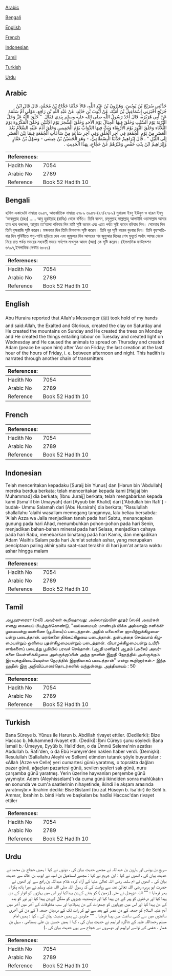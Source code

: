 [Arabic](#arabic)

[Bengali](#bengali)

[English](#english)

[French](#french)

[Indonesian](#indonesian)

[Tamil](#tamil)

[Turkish](#turkish)

[Urdu](#urdu)

## Arabic


<div dir="rtl" lang="ar" style={{fontSize:'larger',backgroundColor:'#f8f9fa',padding:20}}>
حَدَّثَنِي سُرَيْجُ بْنُ يُونُسَ، وَهَارُونُ بْنُ عَبْدِ اللَّهِ، قَالاَ حَدَّثَنَا حَجَّاجُ بْنُ مُحَمَّدٍ، قَالَ قَالَ ابْنُ جُرَيْجٍ أَخْبَرَنِي إِسْمَاعِيلُ بْنُ أُمَيَّةَ، عَنْ أَيُّوبَ بْنِ خَالِدٍ، عَنْ عَبْدِ اللَّهِ بْنِ رَافِعٍ، مَوْلَى أُمِّ سَلَمَةَ عَنْ أَبِي هُرَيْرَةَ، قَالَ أَخَذَ رَسُولُ اللَّهِ صلى الله عليه وسلم بِيَدِي فَقَالَ ‏ "‏ خَلَقَ اللَّهُ عَزَّ وَجَلَّ التُّرْبَةَ يَوْمَ السَّبْتِ وَخَلَقَ فِيهَا الْجِبَالَ يَوْمَ الأَحَدِ وَخَلَقَ الشَّجَرَ يَوْمَ الاِثْنَيْنِ وَخَلَقَ الْمَكْرُوهَ يَوْمَ الثُّلاَثَاءِ وَخَلَقَ النُّورَ يَوْمَ الأَرْبِعَاءِ وَبَثَّ فِيهَا الدَّوَابَّ يَوْمَ الْخَمِيسِ وَخَلَقَ آدَمَ عَلَيْهِ السَّلاَمُ بَعْدَ الْعَصْرِ مِنْ يَوْمِ الْجُمُعَةِ فِي آخِرِ الْخَلْقِ وَفِي آخِرِ سَاعَةٍ مِنْ سَاعَاتِ الْجُمُعَةِ فِيمَا بَيْنَ الْعَصْرِ إِلَى اللَّيْلِ ‏"‏ ‏.‏ قَالَ إِبْرَاهِيمُ حَدَّثَنَا الْبِسْطَامِيُّ، - وَهُوَ الْحُسَيْنُ بْنُ عِيسَى - وَسَهْلُ بْنُ عَمَّارٍ وَإِبْرَاهِيمُ ابْنُ بِنْتِ حَفْصٍ وَغَيْرُهُمْ عَنْ حَجَّاجٍ، بِهَذَا الْحَدِيثِ ‏.‏
</div>
<div style={{backgroundColor:'#f8f9fa',padding:20, marginBottom: 10}}><table> <thead> <tr> <th>References:</th> <th></th> </tr> </thead> <tbody><tr><td>Hadith No</td><td>7054</td></tr><tr><td>Arabic No</td><td>2789</td></tr><tr><td>Reference</td><td>Book 52 Hadith 10</td></tr></tbody></table></div>

## Bengali


<div dir="ltr" lang="bn" style={{fontSize:'larger',backgroundColor:'#f8f9fa',padding:20}}>
হাদিস একাডেমি নাম্বারঃ ৬৯৪৭, আন্তর্জাতিক নাম্বারঃ ২৭৮৯ ৬৯৪৭-(২৭/২৭৮৯) সুরায়জ ইবনু ইউনুস ও হারূন ইবনু ‘আবদুল্লাহ (রহঃ) ..... আবু হুরাইরাহ (রাযিঃ) থেকে বর্ণিত। তিনি বলেন, রসূলুল্লাহ সাল্লাল্লাহু আলাইহি ওয়াসাল্লাম আমার হাত ধরে বললেন, আল্লাহ তা’আলা শনিবার দিন মাটি সৃষ্টি করেন এবং এতে পর্বত সৃষ্টি করেন রবিবার দিন। সোমবার দিন তিনি বৃক্ষরাজি সৃষ্টি করেন। মঙ্গলবার দিন তিনি বিপদাপদ সৃষ্টি করেন। তিনি নূর সৃষ্টি করেন বুধবার দিন। তিনি বৃহস্পতিবার দিন পৃথিবীতে পশু-পাখি ছড়িয়ে দেন এবং জুমুআর দিন আসরের পর জুমুআর দিনের শেষ মুহূর্তে অর্থাৎ আসর থেকে নিয়ে রাত পর্যন্ত সময়ের মধ্যবর্তী সময়ে সর্বশেষ মাখলুক আদম (আঃ) কে সৃষ্টি করেন। (ইসলামিক ফাউন্ডেশন ৬৭৯৭,ইসলামিক সেন্টার ৬৮৫১)
</div>
<div style={{backgroundColor:'#f8f9fa',padding:20, marginBottom: 10}}><table> <thead> <tr> <th>References:</th> <th></th> </tr> </thead> <tbody><tr><td>Hadith No</td><td>7054</td></tr><tr><td>Arabic No</td><td>2789</td></tr><tr><td>Reference</td><td>Book 52 Hadith 10</td></tr></tbody></table></div>

## English


<div dir="ltr" lang="en" style={{fontSize:'larger',backgroundColor:'#f8f9fa',padding:20}}>
Abu Huraira reported that Allah's Messenger (ﷺ) took hold of my hands and said:Allah, the Exalted and Glorious, created the clay on Saturday and He created the mountains on Sunday and He created the trees on Monday and He created the things entailing labour on Tuesday and created light on Wednesday and He caused the animals to spread on Thursday and created Adam (peace be upon him) after 'Asr on Friday; the last creation at the last hour of the hours of Friday, i. e. between afternoon and night. This hadith is narrated through another chain of transmitters
</div>
<div style={{backgroundColor:'#f8f9fa',padding:20, marginBottom: 10}}><table> <thead> <tr> <th>References:</th> <th></th> </tr> </thead> <tbody><tr><td>Hadith No</td><td>7054</td></tr><tr><td>Arabic No</td><td>2789</td></tr><tr><td>Reference</td><td>Book 52 Hadith 10</td></tr></tbody></table></div>

## French


<div dir="ltr" lang="fr" style={{fontSize:'larger',backgroundColor:'#f8f9fa',padding:20}}>

</div>
<div style={{backgroundColor:'#f8f9fa',padding:20, marginBottom: 10}}><table> <thead> <tr> <th>References:</th> <th></th> </tr> </thead> <tbody><tr><td>Hadith No</td><td>7054</td></tr><tr><td>Arabic No</td><td>2789</td></tr><tr><td>Reference</td><td>Book 52 Hadith 10</td></tr></tbody></table></div>

## Indonesian


<div dir="ltr" lang="id" style={{fontSize:'larger',backgroundColor:'#f8f9fa',padding:20}}>
Telah menceritakan kepadaku [Suraij bin Yunus] dan [Harun bin 'Abdullah] mereka berdua berkata; telah menceritakan kepada kami [Hajjaj bin Muhammad] dia berkata; [Ibnu Juraij] berkata; telah mengabarkan kepada kami [Isma'il bin Umayyah] dari [Ayyub bin Khalid] dari ['Abdullah bin Rafi'] -budak- Ummu Salamah dari [Abu Hurairah] dia berkata; "Rasulullah shallallahu 'alaihi wasallam memegang tangannya, lalu beliau bersabda: 'Allah Azza wa Jalla menjadikan tanah pada hari Sabtu, menancapkan gunung pada hari Ahad, menumbuhkan pohon-pohon pada hari Senin, menjadikan bahan-bahan mineral pada hari Selasa, menjadikan cahaya pada hari Rabu, menebarkan binatang pada hari Kamis, dan menjadikan Adam 'Alaihis Salam pada hari Jum'at setelah ashar, yang merupakan penciptaan paling akhir yaitu saat-saat terakhir di hari jum'at antara waktu ashar hingga malam
</div>
<div style={{backgroundColor:'#f8f9fa',padding:20, marginBottom: 10}}><table> <thead> <tr> <th>References:</th> <th></th> </tr> </thead> <tbody><tr><td>Hadith No</td><td>7054</td></tr><tr><td>Arabic No</td><td>2789</td></tr><tr><td>Reference</td><td>Book 52 Hadith 10</td></tr></tbody></table></div>

## Tamil


<div dir="ltr" lang="ta" style={{fontSize:'larger',backgroundColor:'#f8f9fa',padding:20}}>
அபூஹுரைரா (ரலி) அவர்கள் கூறியதாவது: அல்லாஹ்வின் தூதர் (ஸல்) அவர்கள் எனது கையைப் பிடித்துக்கொண்டு, "வல்லமையும் மாண்பும் மிக்க அல்லாஹ் சனிக்கிழமையன்று மண்ணை (பூமியை)ப் படைத்தான். அதில் மலைகளை ஞாயிற்றுக்கிழமையன்று படைத்தான். மரங்களை திங்கட்கிழமை படைத்தான். துன்பத்தை செவ்வாய் கிழமையன்றும் ஒளியை புதன்கிழமையன்றும் படைத்தான். வியாழக்கிழமையன்று உயிரினங்களைப் படைத்து பூமியில் பரவச் செய்தான். (ஆதி மனிதர்) ஆதம் (அலை) அவர்களை வெள்ளிக்கிழமை அஸ்ருக்குப்பின் அந்த நாளின் இறுதி நேரத்தில் அஸ்ருக்கும் இரவுக்குமிடையேயுள்ள நேரத்தில் இறுதியாகப் படைத்தான்" என்று கூறினார்கள்.- இந்த ஹதீஸ் இரு அறிவிப்பாளர்தொடர்களில் வந்துள்ளது. அத்தியாயம் : 50
</div>
<div style={{backgroundColor:'#f8f9fa',padding:20, marginBottom: 10}}><table> <thead> <tr> <th>References:</th> <th></th> </tr> </thead> <tbody><tr><td>Hadith No</td><td>7054</td></tr><tr><td>Arabic No</td><td>2789</td></tr><tr><td>Reference</td><td>Book 52 Hadith 10</td></tr></tbody></table></div>

## Turkish


<div dir="ltr" lang="tr" style={{fontSize:'larger',backgroundColor:'#f8f9fa',padding:20}}>
Bana Süreye b. Yûnus ile Harun b. Abdillah rivayet ettiler. (Dedilerki): Bize Haccac b. Muhammed rivayet etti. (Dediki): İbni Cüreyc şunu söyledi: Bana İsmail b.-Ümeyye, Eyyûb b. Halid'den, o da Ümnıü Seleme'nin azatlısı Abdullah b. Rafi'den, o da Ebû Hureyre'den naklen haber verdi. (Demişki): Resulullah (Sallallahu Aleyhi ve Sellem) etimden tutarak şöyle buyurdular : «Allah (Azze ve Celle) yeri cumartesi günü yaratmış, o toprakta dağları pazar günü, ağaçları pazartesi günü, sevilen şeyleri salı günü, nuru çarşamba günü yaratmış. Yerin üzerine hayvanları perşembe günü yaymıştır. Adem (Aleyhisselam)'ı da cuma günü ikindiden sonra mahlûkatın en sonunda ve cum'a saatlerinin nihayetinde, ikindi ile akşam arasında yaratmıştır.» İbrahim dediki: Bise Bistamî (bu zat Hüseyn b. îsa'dır) ile Sehl b. Ammar, İbrahim b. binti Hafs ve başkaları bu hadîsi Haccac'dan rivayet ettiler
</div>
<div style={{backgroundColor:'#f8f9fa',padding:20, marginBottom: 10}}><table> <thead> <tr> <th>References:</th> <th></th> </tr> </thead> <tbody><tr><td>Hadith No</td><td>7054</td></tr><tr><td>Arabic No</td><td>2789</td></tr><tr><td>Reference</td><td>Book 52 Hadith 10</td></tr></tbody></table></div>

## Urdu


<div dir="rtl" lang="ur" style={{fontSize:'larger',backgroundColor:'#f8f9fa',padding:20}}>
سریج بن یونس اور ہارون بن عبداللہ نے مجھے حدیث بیان کی ، دونوں نے کہا : ہمیں حجاج بن محمد نے حدیث بیان کی ، انھوں نے کہا : ابن جریج نے کہا : مجھے اسماعیل بن امیہ نے ایوب بن خالد سے حدیث بیان کی ۔ انھوں نے ام سلمہ رضی اللہ تعالیٰ عنہا کے آزاد کردہ غلام عبداللہ بن رافع سے اور انھوں نے حضرت ابو ہریرہ رضی اللہ تعالیٰ عنہ سے روایت کی کہ رسول اللہ صلی اللہ علیہ وسلم نے میرا ہاتھ پکڑا ، پھر فرمایا : "" اللہ عزوجل نے مٹی ( زمین ) کو ہفتے کےدن پیداکیا اور اس میں پہاڑوں کو اتوار کے دن پیدا کیا اور درختوں کو پیر کے دن پیدا کیا اور ناپسندیدہ چیزوں کو منگل کےدن پیدا کیا اور نور کو بدھ کے دن پیدا کیا اور اس میں چوپایوں کو جمعرات کے دن پھیلادیا اور سب مخلوقات کے آخر میں آخر میں آدم علیہ السلام کو جمعہ کے دن عصر کے بعد سے لے کر رات تک کے درمیان جمعہ ( کے دن کی آخری ساعتوں میں سے کسی ساعت میں پیدا فرمایا ۔ "" جلودی نے ہمیں حدیث بیان کی ، کہا : ہمیں امام مسلم رحمۃاللہ علیہ کے شاگرد ابراہیم نے حدیث بیان کی ، کہا : ہمیں حسین بن علی بسطامی ، سہل بن عمار ، حفص کے نواسے ابراہیم اور دوسروں نے حجاج سے یہی حدیث بیان کی ۔)
</div>
<div style={{backgroundColor:'#f8f9fa',padding:20, marginBottom: 10}}><table> <thead> <tr> <th>References:</th> <th></th> </tr> </thead> <tbody><tr><td>Hadith No</td><td>7054</td></tr><tr><td>Arabic No</td><td>2789</td></tr><tr><td>Reference</td><td>Book 52 Hadith 10</td></tr></tbody></table></div>